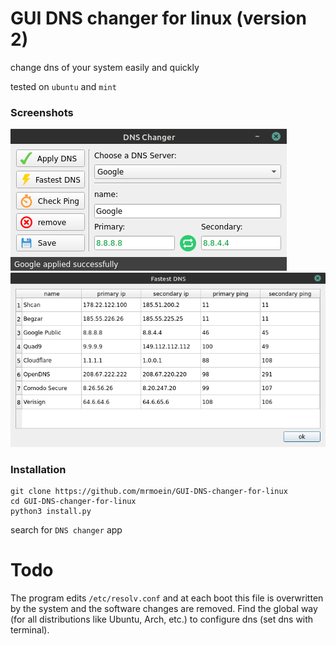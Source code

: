# GUI DNS changer for linux (version 2)
change dns of your system easily and quickly

tested on `ubuntu` and `mint`

### Screenshots
![main window](icon/Screenshot.png)
![fastest window](icon/Screenshot2.png)

### Installation
```
git clone https://github.com/mrmoein/GUI-DNS-changer-for-linux
cd GUI-DNS-changer-for-linux
python3 install.py
```

search for `DNS changer` app

# Todo
The program edits `/etc/resolv.conf` and at each boot this file is overwritten by the system and the software changes are removed. Find the global way (for all distributions like Ubuntu, Arch, etc.) to configure dns (set dns with terminal).
